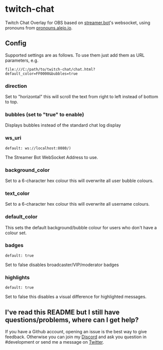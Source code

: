 # twitch-chat

Twitch Chat Overlay for OBS based on [streamer.bot](https://streamer.bot/)'s websocket, using pronouns from [pronouns.alejo.io](https://pronouns.alejo.io/).

## Config

Supported settings are as follows. To use them just add them as URL parameters, e.g.

```
file:///C:/path/to/twitch-chat/chat.html?default_color=FF0000&bubbles=true
```

### direction

Set to "horizontal" this will scroll the text from right to left instead of bottom to top.

### bubbles (set to "true" to enable)

Displays bubbles instead of the standard chat log display

### ws_uri

`default: ws://localhost:8080/)`

The Streamer Bot WebSocket Address to use.
### background_color

Set to a 6-character hex colour this will overwrite all user bubble colours.

### text_color

Set to a 6-character hex colour this will overwrite all username colours.
### default_color

This sets the default background/bubble colour for users who don't have a colour set.

### badges

`default: true`

Set to false disables broadcaster/VIP/moderator badges

### highlights

`default: true`

Set to false this disables a visual difference for highlighted messages.
## I've read this README but I still have questions/problems, where can I get help?

If you have a Github account, opening an issue is the best way to give feedback. Otherwise you can join my [Discord](https://discord.gg/yRTM7H2tek) and ask you question in #development or send me a message on [Twitter](https://twitter.com/angry_izzy).

